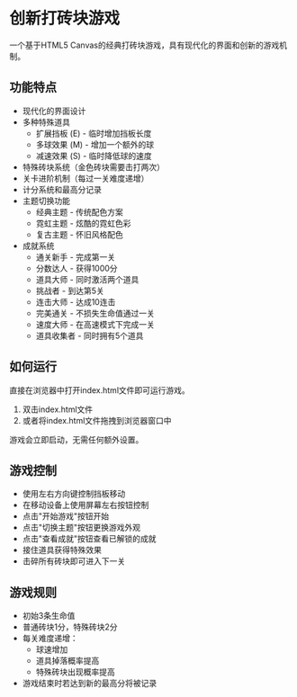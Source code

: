 # 创新打砖块游戏

一个基于HTML5 Canvas的经典打砖块游戏，具有现代化的界面和创新的游戏机制。

## 功能特点

- 现代化的界面设计
- 多种特殊道具
  - 扩展挡板 (E) - 临时增加挡板长度
  - 多球效果 (M) - 增加一个额外的球
  - 减速效果 (S) - 临时降低球的速度
- 特殊砖块系统（金色砖块需要击打两次）
- 关卡进阶机制（每过一关难度递增）
- 计分系统和最高分记录
- 主题切换功能
  - 经典主题 - 传统配色方案
  - 霓虹主题 - 炫酷的霓虹色彩
  - 复古主题 - 怀旧风格配色
- 成就系统
  - 通关新手 - 完成第一关
  - 分数达人 - 获得1000分
  - 道具大师 - 同时激活两个道具
  - 挑战者 - 到达第5关
  - 连击大师 - 达成10连击
  - 完美通关 - 不损失生命值通过一关
  - 速度大师 - 在高速模式下完成一关
  - 道具收集者 - 同时拥有5个道具

## 如何运行

直接在浏览器中打开index.html文件即可运行游戏。

1. 双击index.html文件
2. 或者将index.html文件拖拽到浏览器窗口中

游戏会立即启动，无需任何额外设置。

## 游戏控制

- 使用左右方向键控制挡板移动
- 在移动设备上使用屏幕左右按钮控制
- 点击"开始游戏"按钮开始
- 点击"切换主题"按钮更换游戏外观
- 点击"查看成就"按钮查看已解锁的成就
- 接住道具获得特殊效果
- 击碎所有砖块即可进入下一关

## 游戏规则

- 初始3条生命值
- 普通砖块1分，特殊砖块2分
- 每关难度递增：
  - 球速增加
  - 道具掉落概率提高
  - 特殊砖块出现概率提高
- 游戏结束时若达到新的最高分将被记录
